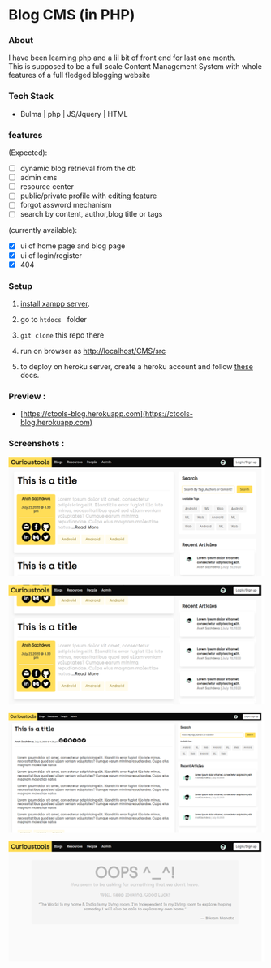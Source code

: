 # Blog CMS (in PHP)

### About
I have been learning php and a lil bit of front end for last one month.  
This is supposed to be a full scale Content Management System with whole features of a full fledged blogging website

### Tech Stack
- Bulma | php | JS/Jquery | HTML 



### features

(Expected):  

- [ ] dynamic blog retrieval from the db
- [ ] admin cms
- [ ] resource center
- [ ] public/private profile with editing feature
- [ ] forgot assword mechanism
- [ ] search by content, author,blog title or tags

(currently available):  

- [x] ui of home page and blog page
- [x] ui of login/register
- [x] 404

### Setup

1. [install xampp server](https://www.apachefriends.org/download.html).
2. go to `htdocs ` folder
3. `git clone` this repo there
4.  run on browser as [http://localhost/CMS/src ](http://localhost/CMS/ )

5. to deploy on heroku server, create a heroku account and follow 
[these](https://devcenter.heroku.com/articles/getting-started-with-php#set-up)
docs.


### Preview :

- [https://ctools-blog.herokuapp.com](https://ctools-blog.herokuapp.com)

### Screenshots :

![](readme_snaps/s1.png)  

![](readme_snaps/s2.png)  

![](readme_snaps/s3.png)  

![](readme_snaps/s4.png)


